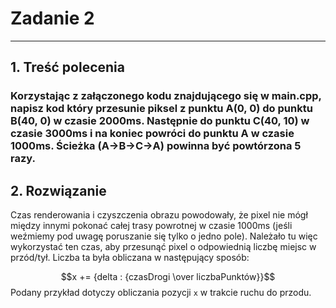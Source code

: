 # Zadanie 2

---

## 1. Treść polecenia
### Korzystając z załączonego kodu znajdującego się w main.cpp, napisz kod który przesunie piksel z punktu A(0, 0) do punktu B(40, 0) w czasie 2000ms. Następnie do punktu C(40, 10) w czasie 3000ms i na koniec powróci do punktu A w czasie 1000ms. Ścieżka (A->B->C->A) powinna być powtórzona 5 razy.

## 2. Rozwiązanie
Czas renderowania i czyszczenia obrazu powodowały, że pixel nie mógł między innymi pokonać całej trasy powrotnej w czasie 1000ms (jeśli weźmiemy pod uwagę poruszanie się tylko o jedno pole). Należało tu więc wykorzystać ten czas, aby przesunąć pixel o odpowiednią liczbę miejsc w przód/tył. Liczba ta była obliczana w następujący sposób:

$$x += {delta : {czasDrogi \over liczbaPunktów}}$$
Podany przykład dotyczy obliczania pozycji `x` w trakcie ruchu do przodu.

